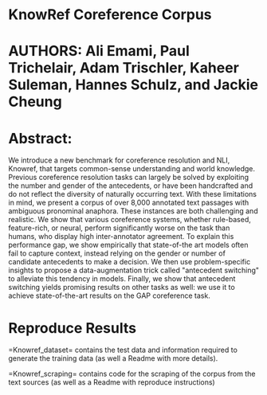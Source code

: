 # KnowRef Coreference Corpus
# AUTHORS: Ali Emami, Paul Trichelair, Adam Trischler, Kaheer Suleman, Hannes Schulz, and Jackie Cheung

# Abstract:

We introduce a new benchmark for coreference resolution and NLI, Knowref, that targets common-sense understanding and world knowledge. Previous coreference resolution tasks can largely be solved by exploiting the number and gender of the antecedents, or have been handcrafted and do not reflect the diversity of naturally occurring text. With these limitations in mind, we present a corpus of over 8,000 annotated text passages with ambiguous pronominal anaphora. These instances are both challenging and realistic. We show that various coreference systems, whether rule-based, feature-rich, or neural, perform significantly worse on the task than humans, who display high inter-annotator agreement. To explain this performance gap, we show empirically that state-of-the art models often fail to capture context, instead relying on the gender or number of candidate antecedents to make a decision. We then use problem-specific insights to propose a data-augmentation trick called "antecedent switching" to alleviate this tendency in models. Finally, we show that antecedent switching yields promising results on other tasks as well: we use it to achieve state-of-the-art results on the GAP coreference task.

# Reproduce Results

=Knowref_dataset= contains the test data and information required to generate the training data (as well a Readme with more details). 

=Knowref_scraping= contains code for the scraping of the corpus from the text sources (as well as a Readme with reproduce instructions)
